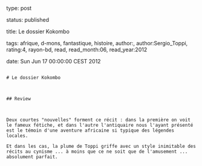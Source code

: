type: post
status: published
title: Le dossier Kokombo
tags:  afrique,  d-mons,  fantastique,  histoire, author:, author:Sergio_Toppi, rating:4, rayon-bd, read, read_month:06, read_year:2012
date: Sun Jun 17 00:00:00 CEST 2012
~~~~~~
# Le dossier Kokombo

## Review

Deux courtes "nouvelles" forment ce récit : dans la première on voit le fameux fétiche, et dans l'autre l'antiquaire nous l'ayant présenté est le témoin d'une aventure africaine si typique des légendes locales.  
Et dans les cas, la plume de Toppi griffe avec un style inimitable des récits au cynisme ... à moins que ce ne soit que de l'amusement ... absolument parfait.